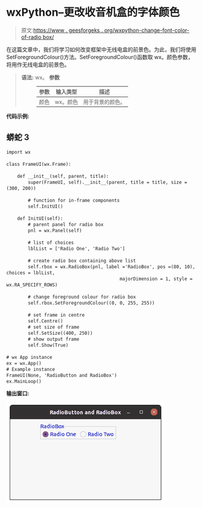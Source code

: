 # wxPython–更改收音机盒的字体颜色

> 原文:[https://www . geesforgeks . org/wxpython-change-font-color-of-radio box/](https://www.geeksforgeeks.org/wxpython-change-font-colour-of-radiobox/)

在这篇文章中，我们将学习如何改变框架中无线电盒的前景色。为此，我们将使用 SetForegroundColour()方法。SetForegroundColour()函数取 wx。颜色参数，将用作无线电盒的前景色。

> **语法:** wx。
> **参数**
> 
> <figure class="table">
> 
> | 参数 | 输入类型 | 描述 |
> | --- | --- | --- |
> | 颜色 | wx。颜色 | 用于背景的颜色。 |
> 
> </figure>

**代码示例:**

## 蟒蛇 3

```
import wx

class FrameUI(wx.Frame):

    def __init__(self, parent, title):
        super(FrameUI, self).__init__(parent, title = title, size =(300, 200))

        # function for in-frame components
        self.InitUI()

    def InitUI(self):
        # parent panel for radio box
        pnl = wx.Panel(self)

        # list of choices
        lblList = ['Radio One', 'Radio Two']

        # create radio box containing above list
        self.rbox = wx.RadioBox(pnl, label ='RadioBox', pos =(80, 10), choices = lblList,
                                          majorDimension = 1, style = wx.RA_SPECIFY_ROWS)

        # change foreground colour for radio box
        self.rbox.SetForegroundColour((0, 0, 255, 255))

        # set frame in centre
        self.Centre()
        # set size of frame
        self.SetSize((400, 250))
        # show output frame
        self.Show(True)

# wx App instance
ex = wx.App()
# Example instance
FrameUI(None, 'RadioButton and RadioBox')
ex.MainLoop()
```

**输出窗口:**

![](img/5ff91d3a1eae8f88305e012fb2b1c2c0.png)